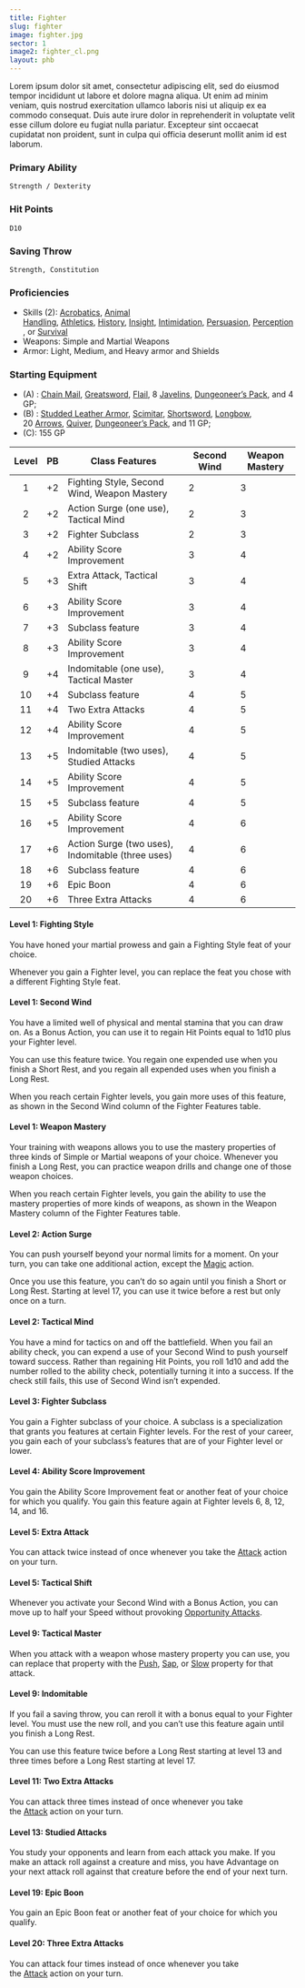 ```yaml
---
title: Fighter
slug: fighter
image: fighter.jpg
sector: 1
image2: fighter_cl.png
layout: phb
---
```

Lorem ipsum dolor sit amet, consectetur adipiscing elit, sed do eiusmod tempor incididunt ut labore et dolore magna aliqua. Ut enim ad minim veniam, quis nostrud exercitation ullamco laboris nisi ut aliquip ex ea commodo consequat. Duis aute irure dolor in reprehenderit in voluptate velit esse cillum dolore eu fugiat nulla pariatur. Excepteur sint occaecat cupidatat non proident, sunt in culpa qui officia deserunt mollit anim id est laborum.

<!-- ### -->
### Primary Ability
	Strength / Dexterity
### Hit Points
	D10
### Saving Throw
	Strength, Constitution
### Proficiencies
- Skills (2): [Acrobatics](https://www.dndbeyond.com/sources/dnd/free-rules/playing-the-game#Skills), [Animal Handling](https://www.dndbeyond.com/sources/dnd/free-rules/playing-the-game#Skills), [Athletics](https://www.dndbeyond.com/sources/dnd/free-rules/playing-the-game#Skills), [History](https://www.dndbeyond.com/sources/dnd/free-rules/playing-the-game#Skills), [Insight](https://www.dndbeyond.com/sources/dnd/free-rules/playing-the-game#Skills), [Intimidation](https://www.dndbeyond.com/sources/dnd/free-rules/playing-the-game#Skills), [Persuasion](https://www.dndbeyond.com/sources/dnd/free-rules/playing-the-game#Skills), [Perception](https://www.dndbeyond.com/sources/dnd/free-rules/playing-the-game#Skills), or [Survival](https://www.dndbeyond.com/sources/dnd/free-rules/playing-the-game#Skills)
- Weapons: Simple and Martial Weapons
- Armor: Light, Medium, and Heavy armor and Shields
### Starting Equipment
- (A) : [Chain Mail](https://www.dndbeyond.com/equipment/16-chain-mail), [Greatsword](https://www.dndbeyond.com/equipment/22-greatsword), [Flail](https://www.dndbeyond.com/equipment/20-flail), 8 [Javelins](https://www.dndbeyond.com/equipment/8-javelin), [Dungeoneer’s Pack](https://www.dndbeyond.com/equipment/525-dungeoneers-pack), and 4 GP;
- (B) : [Studded Leather Armor](https://www.dndbeyond.com/equipment/3-studded-leather), [Scimitar](https://www.dndbeyond.com/equipment/29-scimitar), [Shortsword](https://www.dndbeyond.com/equipment/30-shortsword), [Longbow](https://www.dndbeyond.com/equipment/37-longbow), 20 [Arrows](https://www.dndbeyond.com/equipment/508-arrows), [Quiver](https://www.dndbeyond.com/equipment/407-quiver), [Dungeoneer’s Pack](https://www.dndbeyond.com/equipment/525-dungeoneers-pack), and 11 GP;
- (C): 155 GP
<!-- ### -->

| Level | PB  | Class Features                                    | Second Wind | Weapon Mastery |
| :---: | :-: | ------------------------------------------------- | ----------- | -------------- |
|   1   | +2  | Fighting Style, Second Wind, Weapon Mastery       | 2           | 3              |
|   2   | +2  | Action Surge (one use), Tactical Mind             | 2           | 3              |
|   3   | +2  | Fighter Subclass                                  | 2           | 3              |
|   4   | +2  | Ability Score Improvement                         | 3           | 4              |
|   5   | +3  | Extra Attack, Tactical Shift                      | 3           | 4              |
|   6   | +3  | Ability Score Improvement                         | 3           | 4              |
|   7   | +3  | Subclass feature                                  | 3           | 4              |
|   8   | +3  | Ability Score Improvement                         | 3           | 4              |
|   9   | +4  | Indomitable (one use), Tactical Master            | 3           | 4              |
|  10   | +4  | Subclass feature                                  | 4           | 5              |
|  11   | +4  | Two Extra Attacks                                 | 4           | 5              |
|  12   | +4  | Ability Score Improvement                         | 4           | 5              |
|  13   | +5  | Indomitable (two uses), Studied Attacks           | 4           | 5              |
|  14   | +5  | Ability Score Improvement                         | 4           | 5              |
|  15   | +5  | Subclass feature                                  | 4           | 5              |
|  16   | +5  | Ability Score Improvement                         | 4           | 6              |
|  17   | +6  | Action Surge (two uses), Indomitable (three uses) | 4           | 6              |
|  18   | +6  | Subclass feature                                  | 4           | 6              |
|  19   | +6  | Epic Boon                                         | 4           | 6              |
|  20   | +6  | Three Extra Attacks                               | 4           | 6              |
<!-- ### -->
#### Level 1: Fighting Style

You have honed your martial prowess and gain a Fighting Style feat of your choice.

Whenever you gain a Fighter level, you can replace the feat you chose with a different Fighting Style feat.

#### Level 1: Second Wind

You have a limited well of physical and mental stamina that you can draw on. As a Bonus Action, you can use it to regain Hit Points equal to 1d10 plus your Fighter level.

You can use this feature twice. You regain one expended use when you finish a Short Rest, and you regain all expended uses when you finish a Long Rest.

When you reach certain Fighter levels, you gain more uses of this feature, as shown in the Second Wind column of the Fighter Features table.

#### Level 1: Weapon Mastery

Your training with weapons allows you to use the mastery properties of three kinds of Simple or Martial weapons of your choice. Whenever you finish a Long Rest, you can practice weapon drills and change one of those weapon choices.

When you reach certain Fighter levels, you gain the ability to use the mastery properties of more kinds of weapons, as shown in the Weapon Mastery column of the Fighter Features table.

#### Level 2: Action Surge

You can push yourself beyond your normal limits for a moment. On your turn, you can take one additional action, except the [Magic](https://www.dndbeyond.com/sources/dnd/free-rules/rules-glossary#MagicAction) action.

Once you use this feature, you can’t do so again until you finish a Short or Long Rest. Starting at level 17, you can use it twice before a rest but only once on a turn.

#### Level 2: Tactical Mind

You have a mind for tactics on and off the battlefield. When you fail an ability check, you can expend a use of your Second Wind to push yourself toward success. Rather than regaining Hit Points, you roll 1d10 and add the number rolled to the ability check, potentially turning it into a success. If the check still fails, this use of Second Wind isn’t expended.

#### Level 3: Fighter Subclass

You gain a Fighter subclass of your choice. A subclass is a specialization that grants you features at certain Fighter levels. For the rest of your career, you gain each of your subclass’s features that are of your Fighter level or lower.

#### Level 4: Ability Score Improvement

You gain the Ability Score Improvement feat or another feat of your choice for which you qualify. You gain this feature again at Fighter levels 6, 8, 12, 14, and 16.

#### Level 5: Extra Attack

You can attack twice instead of once whenever you take the [Attack](https://www.dndbeyond.com/sources/dnd/free-rules/rules-glossary#AttackAction) action on your turn.

#### Level 5: Tactical Shift

Whenever you activate your Second Wind with a Bonus Action, you can move up to half your Speed without provoking [Opportunity Attacks](https://www.dndbeyond.com/sources/dnd/free-rules/rules-glossary#OpportunityAttack).

#### Level 9: Tactical Master

When you attack with a weapon whose mastery property you can use, you can replace that property with the [Push](https://www.dndbeyond.com/sources/dnd/free-rules/equipment#Push), [Sap](https://www.dndbeyond.com/sources/dnd/free-rules/equipment#Sap), or [Slow](https://www.dndbeyond.com/sources/dnd/free-rules/equipment#Slow) property for that attack.

#### Level 9: Indomitable

If you fail a saving throw, you can reroll it with a bonus equal to your Fighter level. You must use the new roll, and you can’t use this feature again until you finish a Long Rest.

You can use this feature twice before a Long Rest starting at level 13 and three times before a Long Rest starting at level 17.

#### Level 11: Two Extra Attacks

You can attack three times instead of once whenever you take the [Attack](https://www.dndbeyond.com/sources/dnd/free-rules/rules-glossary#AttackAction) action on your turn.

#### Level 13: Studied Attacks

You study your opponents and learn from each attack you make. If you make an attack roll against a creature and miss, you have Advantage on your next attack roll against that creature before the end of your next turn.

#### Level 19: Epic Boon

You gain an Epic Boon feat or another feat of your choice for which you qualify.

#### Level 20: Three Extra Attacks

You can attack four times instead of once whenever you take the [Attack](https://www.dndbeyond.com/sources/dnd/free-rules/rules-glossary#AttackAction) action on your turn.

<!-- ### -->
